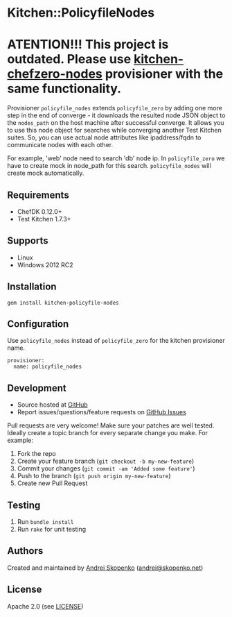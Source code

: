 # Kitchen::PolicyfileNodes

# ATENTION!!! This project is outdated. Please use [kitchen-chefzero-nodes](https://github.com/scopenco/kitchen-chefzero-nodes) provisioner with the same functionality.

Provisioner `policyfile_nodes` extends `policyfile_zero` by adding one more step in the end of converge - it downloads the resulted node
JSON object to the `nodes_path` on the host machine after successful converge. It allows you to use this node object for searches while converging another
Test Kitchen suites. So, you can use actual node attributes like ipaddress/fqdn to communicate nodes with each other.

For example, 'web' node need to search 'db' node ip.
In `policyfile_zero` we have to create mock in node_path for this search. `policyfile_nodes` will create mock automatically.

## Requirements

* ChefDK 0.12.0+
* Test Kitchen 1.7.3+

## Supports

* Linux
* Windows 2012 RC2

## Installation

```
gem install kitchen-policyfile-nodes
```

## Configuration

Use `policyfile_nodes` instead of `policyfile_zero` for the kitchen provisioner name.

```
provisioner:
  name: policyfile_nodes
```

## Development

* Source hosted at [GitHub](https://github.com/Parallels/kitchen-policyfile-nodes)
* Report issues/questions/feature requests on [GitHub Issues](https://github.com/Parallels/kitchen-policyfile-nodes/issues)

Pull requests are very welcome! Make sure your patches are well tested.
Ideally create a topic branch for every separate change you make. For
example:

1. Fork the repo
2. Create your feature branch (`git checkout -b my-new-feature`)
3. Commit your changes (`git commit -am 'Added some feature'`)
4. Push to the branch (`git push origin my-new-feature`)
5. Create new Pull Request

## Testing

1. Run `bundle install`
2. Run `rake` for unit testing

## Authors

Created and maintained by [Andrei Skopenko][author] (<andrei@skopenko.net>)

## License

Apache 2.0 (see [LICENSE][license])


[author]:           https://github.com/scopenco
[issues]:           https://github.com/Parallels/kitchen-policyfile-nodes/issues
[license]:          https://github.com/Parallels/kitchen-policyfile-nodes/blob/master/LICENSE
[repo]:             https://github.com/Parallels/kitchen-policyfile-nodes
[driver_usage]:     http://docs.kitchen-ci.org/drivers/usage
[chef_omnibus_dl]:  http://www.getchef.com/chef/install/
